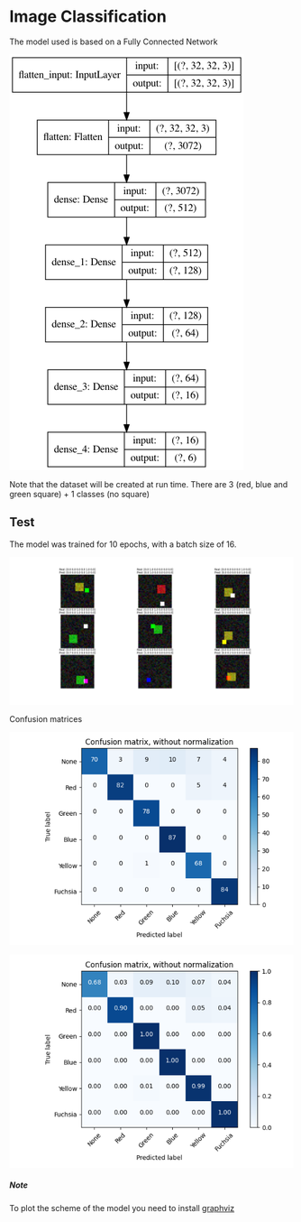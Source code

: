 # Image Classification

The model used is based on a Fully Connected Network

![](model_plot.png)

Note that the dataset will be created at run time. There are 3 (red, blue and green square) + 1 classes (no square)

## Test

The model was trained for 10 epochs, with a batch size of 16.

![](Test_1.png)

Confusion matrices

![](CM_1.png)

![](CM_2.png)


##### Note
To plot the scheme of the model you need to install [graphviz](https://graphviz.org/download/)
